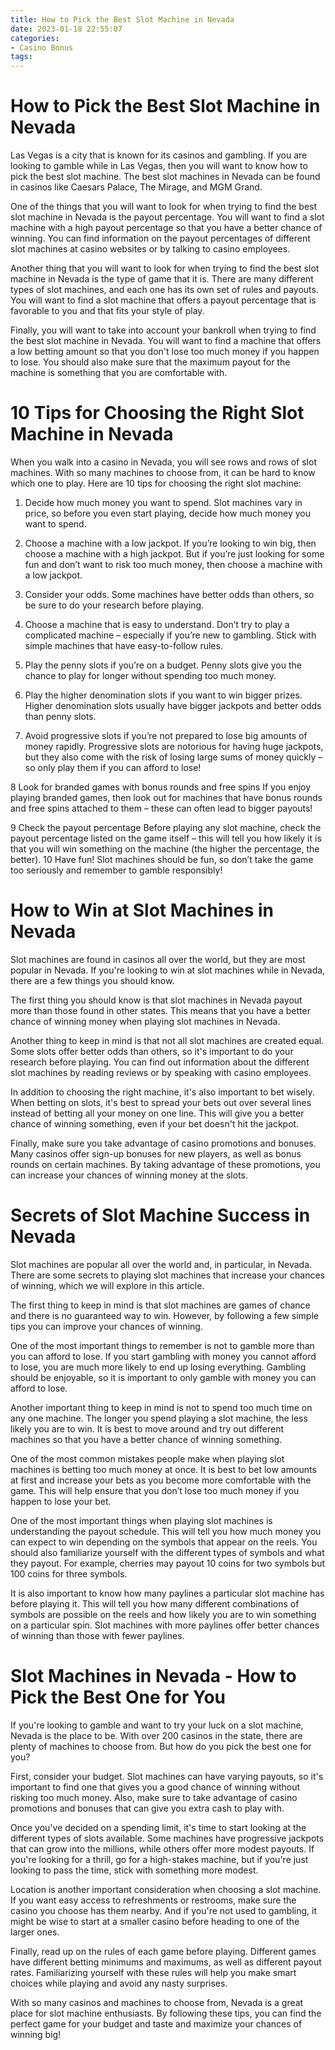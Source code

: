 ```yaml
---
title: How to Pick the Best Slot Machine in Nevada 
date: 2023-01-18 22:55:07
categories:
- Casino Bonus
tags:
---
```



#  How to Pick the Best Slot Machine in Nevada 

Las Vegas is a city that is known for its casinos and gambling. If you are looking to gamble while in Las Vegas, then you will want to know how to pick the best slot machine. The best slot machines in Nevada can be found in casinos like Caesars Palace, The Mirage, and MGM Grand.

One of the things that you will want to look for when trying to find the best slot machine in Nevada is the payout percentage. You will want to find a slot machine with a high payout percentage so that you have a better chance of winning. You can find information on the payout percentages of different slot machines at casino websites or by talking to casino employees.

Another thing that you will want to look for when trying to find the best slot machine in Nevada is the type of game that it is. There are many different types of slot machines, and each one has its own set of rules and payouts. You will want to find a slot machine that offers a payout percentage that is favorable to you and that fits your style of play.

Finally, you will want to take into account your bankroll when trying to find the best slot machine in Nevada. You will want to find a machine that offers a low betting amount so that you don't lose too much money if you happen to lose. You should also make sure that the maximum payout for the machine is something that you are comfortable with.

#  10 Tips for Choosing the Right Slot Machine in Nevada 

When you walk into a casino in Nevada, you will see rows and rows of slot machines. With so many machines to choose from, it can be hard to know which one to play. Here are 10 tips for choosing the right slot machine:

1. Decide how much money you want to spend. Slot machines vary in price, so before you even start playing, decide how much money you want to spend.

2. Choose a machine with a low jackpot. If you’re looking to win big, then choose a machine with a high jackpot. But if you’re just looking for some fun and don’t want to risk too much money, then choose a machine with a low jackpot.

3. Consider your odds. Some machines have better odds than others, so be sure to do your research before playing.

4. Choose a machine that is easy to understand. Don’t try to play a complicated machine – especially if you’re new to gambling. Stick with simple machines that have easy-to-follow rules.

5. Play the penny slots if you’re on a budget. Penny slots give you the chance to play for longer without spending too much money.

6. Play the higher denomination slots if you want to win bigger prizes. Higher denomination slots usually have bigger jackpots and better odds than penny slots.

7. Avoid progressive slots if you’re not prepared to lose big amounts of money rapidly. Progressive slots are notorious for having huge jackpots, but they also come with the risk of losing large sums of money quickly – so only play them if you can afford to lose!

8 Look for branded games with bonus rounds and free spins If you enjoy playing branded games, then look out for machines that have bonus rounds and free spins attached to them – these can often lead to bigger payouts!

9 Check the payout percentage Before playing any slot machine, check the payout percentage listed on the game itself – this will tell you how likely it is that you will win something on the machine (the higher the percentage, the better).    10 Have fun! Slot machines should be fun, so don’t take the game too seriously and remember to gamble responsibly!

#  How to Win at Slot Machines in Nevada 

Slot machines are found in casinos all over the world, but they are most popular in Nevada. If you're looking to win at slot machines while in Nevada, there are a few things you should know.

The first thing you should know is that slot machines in Nevada payout more than those found in other states. This means that you have a better chance of winning money when playing slot machines in Nevada.

Another thing to keep in mind is that not all slot machines are created equal. Some slots offer better odds than others, so it's important to do your research before playing. You can find out information about the different slot machines by reading reviews or by speaking with casino employees.

In addition to choosing the right machine, it's also important to bet wisely. When betting on slots, it's best to spread your bets out over several lines instead of betting all your money on one line. This will give you a better chance of winning something, even if your bet doesn't hit the jackpot.

Finally, make sure you take advantage of casino promotions and bonuses. Many casinos offer sign-up bonuses for new players, as well as bonus rounds on certain machines. By taking advantage of these promotions, you can increase your chances of winning money at the slots.

#  Secrets of Slot Machine Success in Nevada 

Slot machines are popular all over the world and, in particular, in Nevada. There are some secrets to playing slot machines that increase your chances of winning, which we will explore in this article.

The first thing to keep in mind is that slot machines are games of chance and there is no guaranteed way to win. However, by following a few simple tips you can improve your chances of winning.

One of the most important things to remember is not to gamble more than you can afford to lose. If you start gambling with money you cannot afford to lose, you are much more likely to end up losing everything. Gambling should be enjoyable, so it is important to only gamble with money you can afford to lose.

Another important thing to keep in mind is not to spend too much time on any one machine. The longer you spend playing a slot machine, the less likely you are to win. It is best to move around and try out different machines so that you have a better chance of winning something.

One of the most common mistakes people make when playing slot machines is betting too much money at once. It is best to bet low amounts at first and increase your bets as you become more comfortable with the game. This will help ensure that you don’t lose too much money if you happen to lose your bet.

One of the most important things when playing slot machines is understanding the payout schedule. This will tell you how much money you can expect to win depending on the symbols that appear on the reels. You should also familiarize yourself with the different types of symbols and what they payout. For example, cherries may payout 10 coins for two symbols but 100 coins for three symbols.

It is also important to know how many paylines a particular slot machine has before playing it. This will tell you how many different combinations of symbols are possible on the reels and how likely you are to win something on a particular spin. Slot machines with more paylines offer better chances of winning than those with fewer paylines.

#  Slot Machines in Nevada - How to Pick the Best One for You

If you're looking to gamble and want to try your luck on a slot machine, Nevada is the place to be. With over 200 casinos in the state, there are plenty of machines to choose from. But how do you pick the best one for you?

First, consider your budget. Slot machines can have varying payouts, so it's important to find one that gives you a good chance of winning without risking too much money. Also, make sure to take advantage of casino promotions and bonuses that can give you extra cash to play with.

Once you've decided on a spending limit, it's time to start looking at the different types of slots available. Some machines have progressive jackpots that can grow into the millions, while others offer more modest payouts. If you're looking for a thrill, go for a high-stakes machine, but if you're just looking to pass the time, stick with something more modest.

Location is another important consideration when choosing a slot machine. If you want easy access to refreshments or restrooms, make sure the casino you choose has them nearby. And if you're not used to gambling, it might be wise to start at a smaller casino before heading to one of the larger ones.

Finally, read up on the rules of each game before playing. Different games have different betting minimums and maximums, as well as different payout rates. Familiarizing yourself with these rules will help you make smart choices while playing and avoid any nasty surprises.

With so many casinos and machines to choose from, Nevada is a great place for slot machine enthusiasts. By following these tips, you can find the perfect game for your budget and taste and maximize your chances of winning big!